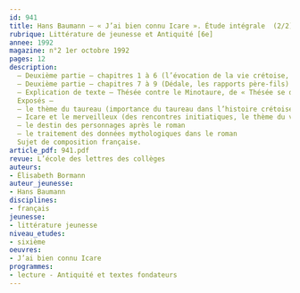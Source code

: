 ```yaml
---
id: 941
title: Hans Baumann – « J’ai bien connu Icare ». Étude intégrale  (2/2)
rubrique: Littérature de jeunesse et Antiquité [6e]
annee: 1992
magazine: n°2 1er octobre 1992
pages: 12
description: 
  – Deuxième partie – chapitres 1 à 6 (l’évocation de la vie crétoise, l’évolution des personnages (Icare et Dédale), la fin d’un monde
  – Deuxième partie – chapitres 7 à 9 (Dédale, les rapports père-fils)
  – Explication de texte – Thésée contre le Minotaure, de « Thésée se dirigea… » à « … à quitter Minos des yeux »
  Exposés – 
  – le thème du taureau (importance du taureau dans l’histoire crétoise, place du taureau dans le roman)
  – Icare et le merveilleux (des rencontres initiatiques, le thème du vol)
  – le destin des personnages après le roman
  – le traitement des données mythologiques dans le roman
  Sujet de composition française.
article_pdf: 941.pdf
revue: L’école des lettres des collèges
auteurs:
- Élisabeth Bormann
auteur_jeunesse:
- Hans Baumann
disciplines:
- français
jeunesse:
- littérature jeunesse
niveau_etudes:
- sixième
oeuvres:
- J’ai bien connu Icare
programmes:
- lecture - Antiquité et textes fondateurs
---
```

